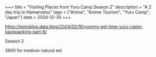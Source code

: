 +++
title = "Visiting Places from Yuru Camp Season 2"
description = "A 2 day trip to Hamamatsu"
tags = ["Anime", "Anime Tourism", "Yuru Camp", "Japan"]
date = 2024-12-30
+++

https://tomsblog.data.blog/2024/02/16/yummy-eel-time-yuru-camp-backpacking-part-6/

Season 2

3900 for medium natural eel

